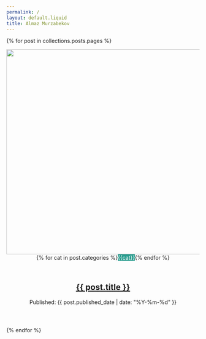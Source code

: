 ```yaml
---
permalink: /
layout: default.liquid
title: Almaz Murzabekov
---
```


 {% for post in collections.posts.pages %}
 <section class="article-list">
    <article class="has-image">
        <header class="article-header">
            <div class="article-image">
                <a href="{{ post.permalink }}">
                <img src="{{ post.data.hover_img }}" srcset="{{ post.data.hover_img }} 800w, {{ post.data.hover_img }} 1600w" width="800" height="534" loading="lazy">
                </a>
            </div>
            <div class="article-details">
                <header class="article-category">
                {% for cat in post.categories %}<a style="background-color:#2a9d8f;color:#fff">{{cat}}</a>{% endfor %}
                </header>
                <div class="article-title-wrapper">
                    <h2 class="article-title">
                        <a href="{{ post.permalink }}"> {{ post.title }}</a>
                    </h2>
                </div>
                <footer class="article-time">
                    <div>Published: <time class="article-time--published"> {{ post.published_date | date: "%Y-%m-%d" }}</time></div>
                </footer>
            </div>
        </header>
    </article>
</section>
{% endfor %}


